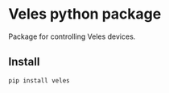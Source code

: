 # Veles python package

Package for controlling Veles devices.

## Install

```
pip install veles
```
